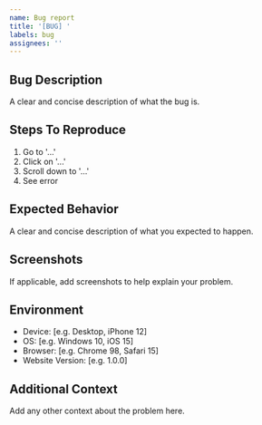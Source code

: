 ```yaml
---
name: Bug report
title: '[BUG] '
labels: bug
assignees: ''
---
```


## Bug Description
A clear and concise description of what the bug is.

## Steps To Reproduce
1. Go to '...'
2. Click on '...'
3. Scroll down to '...'
4. See error

## Expected Behavior
A clear and concise description of what you expected to happen.

## Screenshots
If applicable, add screenshots to help explain your problem.

## Environment
- Device: [e.g. Desktop, iPhone 12]
- OS: [e.g. Windows 10, iOS 15]
- Browser: [e.g. Chrome 98, Safari 15]
- Website Version: [e.g. 1.0.0]

## Additional Context
Add any other context about the problem here.
